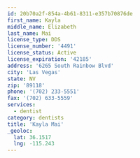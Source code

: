 ```yaml
---
id: 20b70a2f-854a-4b61-8311-e357b70876de
first_name: Kayla
middle_name: Elizabeth
last_name: Mai
license_type: DDS
license_number: '4491'
license_status: Active
license_expiration: '42185'
address: '6265 South Rainbow Blvd'
city: 'Las Vegas'
state: NV
zip: '89118'
phone: '(702) 233-5551'
fax: '(702) 633-5559'
services:
  - dentist
category: dentists
title: 'Kayla Mai'
_geoloc:
  lat: 36.1517
  lng: -115.243
---
```

